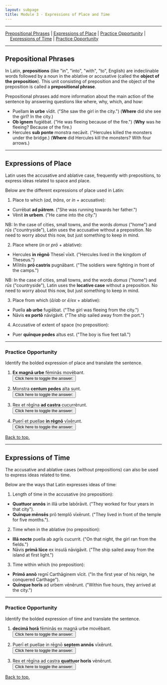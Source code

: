 ```yaml
---
layout: subpage
title: Module 3 - Expressions of Place and Time
---
```


***

[Prepositional Phrases](#prepositional-phrases) \| [Expressions of Place](#expressions-of-place) \| [Practice Opportunity](#practice-opportunity) \|  
&nbsp;&nbsp;&nbsp;&nbsp;[Expressions of Time](#expressions-of-time) \| [Practice Opportunity](#practice-opportunity-1)

***

## Prepositional Phrases

In Latin, **prepositions** (like "in", "into", "with", "to", English) are indeclinable words followed by a noun in the ablative or accusative (called the **object of the preposition**). This unit consisting of preposition and the object of the preposition is called a **prepositional phrase**.

Prepositional phrases add more information about the main action of the sentence by answering questions like where, why, which, and how:

* Puellam **in urbe** vīdit. ("She saw the girl in the city.") (**Where** did she see the girl? In the city.)
* **Ob īgnem** fugiēbat. ("He was fleeing because of the fire.") (**Why** was he fleeing? Because of the fire.)
* Hercules **sub ponte** monstra necāvit. ("Hercules killed the monsters under the bridge.) (**Where** did Hercules kill the monsters? With four arrows.)

<!--
last example -- this would be an ablative of means, without *cum*, right? Maybe better: Hercules killed the monsters under the bridge, Hercules monstra sub ponte necāvit)
-->

***

## Expressions of Place

Latin uses the accusative and ablative case, frequently with prepositions, to express ideas related to space and place.

Below are the different expressions of place used in Latin:

1) Place to which (*ad*, *trāns*, or *in* + accusative):
- Currēbat **ad pātrem**. ("She was running towards her father.")
- Vēnit **in urbem**. ("He came into the city.")

NB: In the case of cities, small towns, and the words *domus* ("home") and *rūs* ("countryside"), Latin uses the accusative without a preposition. No need to worry about this now, but just something to keep in mind.

2) Place where (*in* or *prō* + ablative):
* Hercules **in rēgnō** Theseī vīxit. ("Hercules lived in the kingdom of Theseus.")
* Mīlitēs **prō castris** pugnābant. ("The soldiers were fighting in front of the camps.")

NB: In the case of cities, small towns, and the words *domus* ("home") and *rūs* ("countryside"), Latin uses the **locative case** without a preposition. No need to worry about this now, but just something to keep in mind.

3) Place from which (*ā/ab* or *ē/ex* + ablative):
* Puella **ab urbe** fugiēbat. ("The girl was fleeing from the city.")
* Nāvis **ex portō** nāvigāvit. ("The ship sailed away from the port.")

4) Accusative of extent of space (no preposition):
* Puer **quīnque pedes** altus est. ("The boy is five feet tall.")

***

### Practice Opportunity

Identify the bolded expression of place and translate the sentence.

1. **Ex magnā urbe** fēminās movēbant.  
<button onclick="toggleDisplay('prac1')">Click here to toggle the answer:</button> <span style="display: none;" id="prac1">place from which; "They were moving the women away from the great city."</span>

2. Monstra **centum pedes** alta sunt.  
<button onclick="toggleDisplay('prac2')">Click here to toggle the answer:</button> <span style="display: none;" id="prac2">accusative of extent of space; "The monsters are 100 feet tall."</span>

3. Rex et rēgīna **ad castra** cucurrērunt.  
<button onclick="toggleDisplay('prac3')">Click here to toggle the answer:</button> <span style="display: none;" id="prac3">place to which; "The king and queen ran towards the camps."</span>

4. Puerī et puellae **in rēgnō** vīxērunt.  
<button onclick="toggleDisplay('prac4')">Click here to toggle the answer:</button> <span style="display: none;" id="prac4">place where; "The boys and girls lived in the kingdom."</span>

[Back to top.](#top)

***

## Expressions of Time

The accusative and ablative cases (without prepositions) can also be used to express ideas related to time.

Below are the ways that Latin expresses ideas of time:

1) Length of time in the accusative (no preposition):
* **Quattuor annōs** in illā urbe labōrāvit. ("They worked for four years in that city").
* **Quīnque mēnsēs** prō templō vīxērunt. ("They lived in front of the temple for five months.").

2) Time when in the ablative (no preposition):
* **Illā nocte** puella ab agrīs cucurrit. ("On that night, the girl ran from the fields.")
* Nāvis **primā lūce** ex insulā nāvigāvit. ("The ship sailed away from the island at first light.")

3) Time within which (no preposition):
* **Primō annō** regnī Carthāginem vīcit. ("In the first year of his reign, he conquered Carthage").
* **Quīnque horīs** ad urbem vēnērunt. ("Within five hours, they arrived at the city.")

***

### Practice Opportunity

Identify the bolded expression of time and translate the sentence.

1. **decimā horā** fēminās ex magnā urbe movēbant.  
<button onclick="toggleDisplay('prac5')">Click here to toggle the answer:</button> <span style="display: none;" id="prac5">time when in the ablative; "At the tenth hour, they were moving the women away from the great city."</span>

2. Puerī et puellae in rēgnō **septem annōs** vīxērunt.  
<button onclick="toggleDisplay('prac6')">Click here to toggle the answer:</button> <span style="display: none;" id="prac6">length of time in the accusative; "The boys and girls lived in the kingdom for seven years."</span>

3. Rex et rēgīna ad castra **quattuor horīs** vēnērunt.  
<button onclick="toggleDisplay('prac7')">Click here to toggle the answer:</button> <span style="display: none;" id="prac7">place to which; "The king and queen arrived at the camp within four hours."</span>

[Back to top.](#top)
